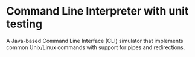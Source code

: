 # Command Line Interpreter with unit testing
 A Java-based Command Line Interface (CLI) simulator that implements common Unix/Linux commands with support for pipes and redirections.
